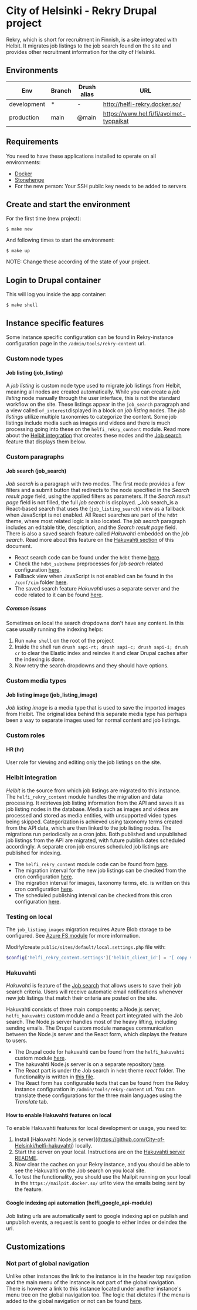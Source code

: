 # City of Helsinki - Rekry Drupal project

Rekry, which is short for recruitment in Finnish, is a site integrated with Helbit. It migrates job listings to the job
search found on the site and provides other recruitment information for the city of Helsinki.

## Environments

Env | Branch | Drush alias | URL
--- | ------ | ----------- | ---
development | * | - | http://helfi-rekry.docker.so/
production | main | @main | https://www.hel.fi/fi/avoimet-tyopaikat

## Requirements

You need to have these applications installed to operate on all environments:

- [Docker](https://github.com/druidfi/guidelines/blob/master/docs/docker.md)
- [Stonehenge](https://github.com/druidfi/stonehenge)
- For the new person: Your SSH public key needs to be added to servers

## Create and start the environment

For the first time (new project):

``
$ make new
``

And following times to start the environment:

``
$ make up
``

NOTE: Change these according of the state of your project.

## Login to Drupal container

This will log you inside the app container:

```
$ make shell
```

## Instance specific features

Some instance specific configuration can be found in Rekry-instance configuration page in the
`/admin/tools/rekry-content` url.

### Custom node types

#### Job listing (job_listing)

A _job listing_ is custom node type used to migrate job listings from Helbit, meaning all nodes are created
automatically. While you can create a _job listing_ node manually through the user interface, this is not the standard
workflow on the site. These listings appear in the `job_search` paragraph and a view called `of_interest`displayed in a
block on _job listing_ nodes. The _job listings_ utilize multiple taxonomies to categorize the content. Some job listings
include media such as images and videos and there is much processing going into these on the `helfi_rekry_content`
module. Read more about the [Helbit integration](#helbit-integration) that creates these nodes and the [Job search](#job-search-job_search)
feature that displays them below.

### Custom paragraphs

#### Job search (job_search)

_Job search_ is a paragraph with two modes. The first mode provides a few filters and a submit button that redirects to
the node specified in the _Search result page_ field, using the applied filters as parameters. If the
_Search result page_ field is not filled, the full _job search_ is displayed. _Job search_is a React-based search that
uses the (`job_listing_search`) view as a fallback when JavaScript is not enabled. All React searches are part of the
`hdbt` theme, where most related logic is also located. The _job search_ paragraph includes an editable title,
description, and the _Search result page_ field. There is also a saved search feature called _Hakuvahti_ embedded on the
_job search_. Read more about this feature on the [Hakuvahti section](#hakuvahti) of this document.

- React search code can be found under the `hdbt` theme [here](https://github.com/City-of-Helsinki/drupal-hdbt/tree/main/src/js/react/apps/job-search).
- Check the `hdbt_subtheme` preprocesses for _job search_ related configuration [here](https://github.com/City-of-Helsinki/drupal-helfi-rekry/tree/dev/public/themes/custom/hdbt_subtheme).
- Fallback view when JavaScript is not enabled can be found in the `/conf/cim` folder [here](https://github.com/City-of-Helsinki/drupal-helfi-rekry/blob/dev/conf/cmi/views.view.job_listing_search.yml).
- The saved search feature _Hakuvahti_ uses a separate server and the code related to it can be found [here](https://github.com/City-of-Helsinki/helfi-hakuvahti).

##### Common issues

Sometimes on local the search dropdowns don't have any content. In this case usually running the indexing helps:

1. Run `make shell` on the root of the project
2. Inside the shell run `drush sapi-rt; drush sapi-c; drush sapi-i; drush cr` to clear the Elastic index and reindex it
and clear Drupal caches after the indexing is done.
3. Now retry the search dropdowns and they should have options.

### Custom media types

#### Job listing image (job_listing_image)

_Job listing image_ is a media type that is used to save the imported images from Helbit. The original idea behind this
separate media type has perhaps been a way to separate images used for normal content and job listings.

### Custom roles

#### HR (hr)

User role for viewing and editing only the job listings on the site.

### Helbit integration

_Helbit_ is the source from which job listings are migrated to this instance. The `helfi_rekry_content` module handles
the migration and data processing. It retrieves job listing information from the API and saves it as job listing nodes
in the database. Media such as images and videos are processed and stored as media entities, with unsupported video
types being skipped. Categorization is achieved using taxonomy terms created from the API data, which are then linked
to the job listing nodes. The migrations run periodically as a cron jobs. Both published and unpublished job listings
from the API are migrated, with future publish dates scheduled accordingly. A separate cron job ensures scheduled job
listings are published for indexing.

- The `helfi_rekry_content` module code can be found from [here](https://github.com/City-of-Helsinki/drupal-helfi-rekry/tree/dev/public/modules/custom/helfi_rekry_content).
- The migration interval for the new job listings can be checked from the cron configuration [here](https://github.com/City-of-Helsinki/drupal-helfi-rekry/blob/dev/docker/openshift/crons/migrate-job-listings.sh).
- The migration interval for images, taxonomy terms, etc. is written on this cron configuration [here](https://github.com/City-of-Helsinki/drupal-helfi-rekry/blob/dev/docker/openshift/crons/migrate-helbit-data.sh).
- The scheduled publishing interval can be checked from this cron configuration [here](https://github.com/City-of-Helsinki/drupal-helfi-rekry/blob/dev/docker/openshift/crons/content-scheduler.sh).

### Testing on local

The `job_listing_images` migration requires Azure Blob storage to be configured. See [Azure FS module](https://github.com/City-of-Helsinki/drupal-module-helfi-azure-fs?tab=readme-ov-file#testing-on-local) for more information.

Modify/create `public/sites/default/local.settings.php` file with:
```php
$config['helfi_rekry_content.settings']['helbit_client_id'] = '[ copy value from HELBIT_CLIENT_ID environment variable ]';
```

### Hakuvahti

_Hakuvahti_ is feature of the [Job search](#job-search-job_search) that allows users to save their job search criteria. Users will
receive automatic email notifications whenever new job listings that match their criteria are posted on the site.

Hakuvahti consists of three main components: a Node.js server, `helfi_hakuvahti` custom module and a React part
integrated with the Job search. The Node.js server handles most of the heavy lifting, including sending emails. The
Drupal custom module manages communication between the Node.js server and the React form, which displays the
feature to users.

- The Drupal code for hakuvahti can be found from the `helfi_hakuvahti` custom module [here](https://github.com/City-of-Helsinki/drupal-helfi-rekry/tree/dev/public/modules/custom/helfi_hakuvahti).
- The hakuvahti Node.js server is on a separate repository [here](https://github.com/City-of-Helsinki/helfi-hakuvahti).
- The React part is under the Job search in `hdbt` theme _react_ folder. The functionality is written in [this file](https://github.com/City-of-Helsinki/drupal-hdbt/blob/main/src/js/react/apps/job-search/containers/SearchMonitorContainer.tsx).
- The React form has configurable texts that can be found from the Rekry instance configuration in
  `/admin/tools/rekry-content` url. You can translate these configurations for the three main languages using the
  _Translate_ tab.

#### How to enable Hakuvahti features on local

To enable Hakuvahti features for local development or usage, you need to:

1. Install [Hakuvahti Node.js server]((https://github.com/City-of-Helsinki/helfi-hakuvahti) locally.
2. Start the server on your local. Instructions are on the [Hakuvahti server README](https://github.com/City-of-Helsinki/helfi-hakuvahti?tab=readme-ov-file#installing-and-running-hakuvahti).
3. Now clear the caches on your Rekry instance, and you should be able to see the Hakuvahti on the Job search on you
local site.
4. To test the functionality, you should use the Mailpit running on your local in the `https://mailpit.docker.so/` url
to view the emails being sent by the feature.

#### Google indexing api automation (helfi_google_api-module)

Job listing urls are automatically sent to google indexing api
on publish and unpublish events, a request is sent to google to either index or deindex the url.

## Customizations

### Not part of global navigation

Unlike other instances the link to the instance is in the header top navigation and the main menu of the instance is not
part of the global navigation. There is however a link to this instance located under another instance's menu tree on
the global navigation too. The logic that dictates if the menu is added to the global navigation or not can be found
[here](https://github.com/City-of-Helsinki/drupal-module-helfi-navigation/blob/main/src/Plugin/rest/resource/GlobalMobileMenu.php).
